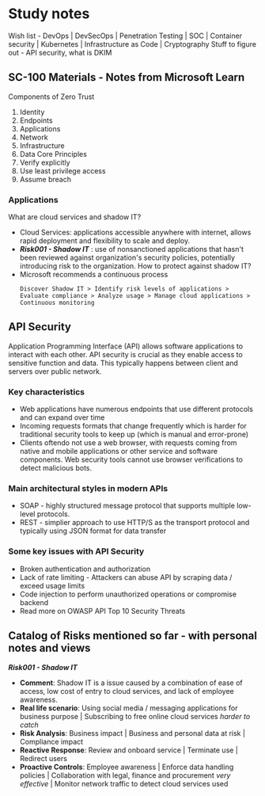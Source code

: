 # Study notes
Wish list - DevOps | DevSecOps | Penetration Testing | SOC | Container security | Kubernetes | Infrastructure as Code | Cryptography 
Stuff to figure out - API security, what is DKIM

## SC-100 Materials - Notes from Microsoft Learn
Components of Zero Trust
1. Identity
2. Endpoints
3. Applications
4. Network
5. Infrastructure
6. Data
Core Principles
1. Verify explicitly
2. Use least privilege access
3. Assume breach

### Applications
What are cloud services and shadow IT?
- Cloud Services: applications accessible anywhere with internet, allows rapid deployment and flexibility to scale and deploy.
- ***Risk001 - Shadow IT*** : use of nonsanctioned applications that hasn't been reviewed against organization's security policies, potentially introducing risk to the organization.
How to protect against shadow IT?
- Microsoft recommends a continuous process
  ```
  Discover Shadow IT > Identify risk levels of applications > Evaluate compliance > Analyze usage > Manage cloud applications > Continuous monitoring
  ```

## API Security
Application Programming Interface (API) allows software applications to interact with each other. API security is crucial as they enable access to sensitive function and data. This typically happens between client and servers over public network.

### Key characteristics
- Web applications have numerous endpoints that use different protocols and can expand over time
- Incoming requests formats that change frequently which is harder for traditional security tools to keep up (which is manual and error-prone)
- Clients oftendo not use a web browser, with requests coming from native and mobile applications or other service and software components. Web security tools cannot use browser verifications to detect malicious bots.

### Main architectural styles in modern APIs
- SOAP - highly structured message protocol that supports multiple low-level protocols.
- REST - simplier approach to use HTTP/S as the transport protocol and typically using JSON format for data transfer

### Some key issues with API Security
- Broken authentication and authorization
- Lack of rate limiting - Attackers can abuse API by scraping data / exceed usage limits
- Code injection to perform unauthorized operations or compromise backend
- Read more on OWASP API Top 10 Security Threats

## Catalog of Risks mentioned so far - with personal notes and views
***Risk001 - Shadow IT***  
  - __Comment__: Shadow IT is a issue caused by a combination of ease of access, low cost of entry to cloud services, and lack of employee awareness.  
  - __Real life scenario__: Using social media / messaging applications for business purpose | Subscribing to free online cloud services *harder to catch*  
  - __Risk Analysis__: Business impact | Business and personal data at risk | Compliance impact  
  - __Reactive Response__: Review and onboard service | Terminate use | Redirect users   
  - __Proactive Controls__: Employee awareness | Enforce data handling policies | Collaboration with legal, finance and procurement *very effective* | Monitor network traffic to detect cloud services used
